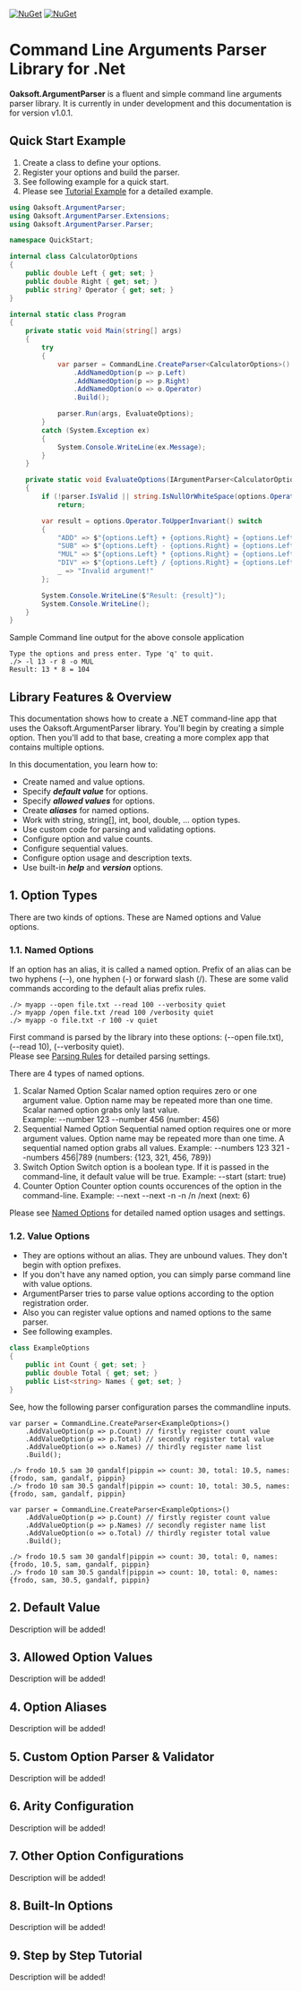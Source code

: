 [![NuGet](https://img.shields.io/nuget/dt/Oaksoft.ArgumentParser.svg)](https://www.nuget.org/packages/Oaksoft.ArgumentParser/)
[![NuGet](https://img.shields.io/nuget/vpre/Oaksoft.ArgumentParser.svg)](https://www.nuget.org/packages/Oaksoft.ArgumentParser/)

# Command Line Arguments Parser Library for .Net

**Oaksoft.ArgumentParser** is a fluent and simple command line arguments parser library. It is currently in under development and this documentation is for version v1.0.1.

## Quick Start Example

1. Create a class to define your options.
2. Register your options and build the parser.
3. See following example for a quick start.
4. Please see [Tutorial Example](https://github.com/orakist/Oaksoft.ArgumentParser/blob/dev/docs/Tutorial.md) for a detailed example.

```cs
using Oaksoft.ArgumentParser;
using Oaksoft.ArgumentParser.Extensions;
using Oaksoft.ArgumentParser.Parser;

namespace QuickStart;

internal class CalculatorOptions
{
    public double Left { get; set; }
    public double Right { get; set; }
    public string? Operator { get; set; }
}

internal static class Program
{
    private static void Main(string[] args)
    {
        try
        {
            var parser = CommandLine.CreateParser<CalculatorOptions>()
                .AddNamedOption(p => p.Left)
                .AddNamedOption(p => p.Right)
                .AddNamedOption(o => o.Operator)
                .Build();

            parser.Run(args, EvaluateOptions);
        }
        catch (System.Exception ex)
        {
            System.Console.WriteLine(ex.Message);
        }
    }

    private static void EvaluateOptions(IArgumentParser<CalculatorOptions> parser, CalculatorOptions options)
    {
        if (!parser.IsValid || string.IsNullOrWhiteSpace(options.Operator))
            return;

        var result = options.Operator.ToUpperInvariant() switch
        {
            "ADD" => $"{options.Left} + {options.Right} = {options.Left + options.Right}",
            "SUB" => $"{options.Left} - {options.Right} = {options.Left - options.Right}",
            "MUL" => $"{options.Left} * {options.Right} = {options.Left * options.Right}",
            "DIV" => $"{options.Left} / {options.Right} = {options.Left / options.Right}",
            _ => "Invalid argument!"
        };

        System.Console.WriteLine($"Result: {result}");
        System.Console.WriteLine();
    }
}
```

Sample Command line output for the above console application

```
Type the options and press enter. Type 'q' to quit.
./> -l 13 -r 8 -o MUL
Result: 13 * 8 = 104
```

## Library Features & Overview
This documentation shows how to create a .NET command-line app that uses the Oaksoft.ArgumentParser library. You'll begin by creating a simple option. Then you'll add to that base, creating a more complex app that contains multiple options.

In this documentation, you learn how to:

- Create named and value options.
- Specify ***default value*** for options.
- Specify ***allowed values*** for options.
- Create ***aliases*** for named options.
- Work with string, string[], int, bool, double, ... option types.
- Use custom code for parsing and validating options.
- Configure option and value counts.
- Configure sequential values.
- Configure option usage and description texts.
- Use built-in ***help*** and ***version*** options.

## 1. Option Types

There are two kinds of options. These are Named options and Value options.

### 1.1. Named Options

If an option has an alias, it is called a named option. Prefix of an alias can be two hyphens (--), one hyphen (-) or forward slash (/). 
These are some valid commands according to the default alias prefix rules.

```
./> myapp --open file.txt --read 100 --verbosity quiet
./> myapp /open file.txt /read 100 /verbosity quiet
./> myapp -o file.txt -r 100 -v quiet
```

First command is parsed by the library into these options: (--open file.txt), (--read 10), (--verbosity quiet).</br>
Please see [Parsing Rules](https://github.com/orakist/Oaksoft.ArgumentParser/blob/dev/docs/ParsingRules.md) for detailed parsing settings.

There are 4 types of named options.

1. Scalar Named Option
   Scalar named option requires zero or one argument value. Option name may be repeated more than one time. Scalar named option grabs only last value.</br>
   Example: --number 123 --number 456 (number: 456)
2. Sequential Named Option
   Sequential named option requires one or more argument values. Option name may be repeated more than one time. A sequential named option grabs all values.
   Example: --numbers 123 321 --numbers 456|789 (numbers: {123, 321, 456, 789})
3. Switch Option
   Switch option is a boolean type. If it is passed in the command-line, it default value will be true.
   Example: --start (start: true)
4. Counter Option
   Counter option counts occurences of the option in the command-line.
   Example: --next --next -n -n /n /next (next: 6)

Please see [Named Options](https://github.com/orakist/Oaksoft.ArgumentParser/blob/dev/docs/NamedOptions.md) for detailed named option usages and settings.

### 1.2. Value Options

- They are options without an alias. They are unbound values. They don't begin with option prefixes.
- If you don't have any named option, you can simply parse command line with value options.
- ArgumentParser tries to parse value options according to the option registration order.
- Also you can register value options and named options to the same parser.
- See following examples.

```cs
class ExampleOptions
{
    public int Count { get; set; }
    public double Total { get; set; }
    public List<string> Names { get; set; }
}
```

See, how the following parser configuration parses the commandline inputs.

```
var parser = CommandLine.CreateParser<ExampleOptions>()
    .AddValueOption(p => p.Count) // firstly register count value
    .AddValueOption(p => p.Total) // secondly register total value
    .AddValueOption(o => o.Names) // thirdly register name list
    .Build();

./> frodo 10.5 sam 30 gandalf|pippin => count: 30, total: 10.5, names: {frodo, sam, gandalf, pippin}
./> frodo 10 sam 30.5 gandalf|pippin => count: 10, total: 30.5, names: {frodo, sam, gandalf, pippin}
```

```
var parser = CommandLine.CreateParser<ExampleOptions>()
    .AddValueOption(p => p.Count) // firstly register count value
    .AddValueOption(p => p.Names) // secondly register name list
    .AddValueOption(o => o.Total) // thirdly register total value
    .Build();

./> frodo 10.5 sam 30 gandalf|pippin => count: 30, total: 0, names: {frodo, 10.5, sam, gandalf, pippin}
./> frodo 10 sam 30.5 gandalf|pippin => count: 10, total: 0, names: {frodo, sam, 30.5, gandalf, pippin}
```

## 2. Default Value

Description will be added!

## 3. Allowed Option Values

Description will be added!

## 4. Option Aliases

Description will be added!

## 5. Custom Option Parser & Validator

Description will be added!

## 6. Arity Configuration

Description will be added!

## 7. Other Option Configurations

Description will be added!

## 8. Built-In Options

Description will be added!

## 9. Step by Step Tutorial

Description will be added!
